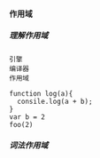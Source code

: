 #### 作用域

##### 理解作用域
```
引擎
编译器
作用域

function log(a){
  consile.log(a + b);
}
var b = 2
foo(2)
```

##### 词法作用域
```


```
